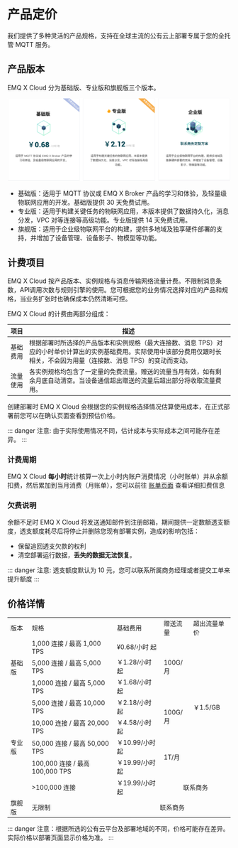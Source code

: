 # 产品定价

我们提供了多种灵活的产品规格，支持在全球主流的公有云上部署专属于您的全托管 MQTT 服务。

## 产品版本

EMQ X Cloud 分为基础版、专业版和旗舰版三个版本。

![edition](./_assets/product_edition.png)

- 基础版：适用于 MQTT 协议或 EMQ X Broker 产品的学习和体验，及轻量级物联网应用的开发。基础版提供 30 天免费试用。
- 专业版：适用于构建关键任务的物联网应用，本版本提供了数据持久化，消息分发，VPC 对等连接等高级功能。专业版提供 14 天免费试用。
- 旗舰版：适用于企业级物联网平台的构建，提供多地域及独享硬件部署的支持，并增加了设备管理、设备影子、物模型等功能。



## 计费项目

EMQ X Cloud 按产品版本、实例规格与消息传输网络流量计费。不限制消息条数，API调用次数与规则引擎的使用。您可根据您的业务情况选择对应的产品和规格，当业务扩张时也确保成本仍然清晰可控。

EMQ X Cloud 的计费由两部分组成：

| 项目     | 描述                                                         |
| -------- | ------------------------------------------------------------ |
| 基础费用 | 根据部署时所选择的产品版本和实例规格（最大连接数、消息 TPS）对应的小时单价计算出的实例基础费用。实际使用中该部分费用仅跟时长相关，不会因为用量（连接数、消息 TPS）的变动而变动。 |
| 流量使用 | 各实例规格均包含了一定量的免费流量。赠送的流量当月有效，如有剩余月底自动清空。当设备通信超出赠送的流量后超出部分将收取流量费用。 |

创建部署时 EMQ X Cloud 会根据您的实例规格选择情况估算使用成本，在正式部署前您可以在确认页面查看到预估价格。

::: danger
注意: 由于实际使用情况不同，估计成本与实际成本之间可能存在差异。
:::



### 计费周期

EMQ X Cloud **每小时**统计核算一次上小时内账户消费情况（小时账单）并从余额扣费，然后累加到当月消费（月账单），您可以前往 [账单页面](<https://cloud.emqx.cn/console/billing/overview>) 查看详细扣费信息



### 欠费说明

余额不足时 EMQ X Cloud 将发送通知邮件到注册邮箱，期间提供一定数额透支额度，透支额度耗尽后将停止并删除您现有部署实例，造成的影响包括：

- 保留追回透支欠款的权利
- 清空部署运行数据，**丢失的数据无法恢复**。

::: danger
注意: 透支额度默认为 10 元，您可以联系所属商务经理或者提交工单来提升额度
:::

## 价格详情

<table>
   <tr>
      <td>版本</td>
      <td>规格</td>
      <td>基础费用</td>
      <td>赠送流量</td>
      <td>超出流量单价</td>
   </tr>
   <tr>
      <td rowspan="3">基础版</td>
      <td>1,000 连接 / 最高 1,000 TPS</td>
      <td>¥0.68/小时 起</td>
      <td rowspan="3">100G/月</td>
      <td rowspan="7">￥1.5/GB</td>
   </tr>
   <tr>
      <td>5,000 连接 / 最高 5,000 TPS</td>
      <td>￥1.28/小时 起</td>
   </tr>
   <tr>
      <td>1,0000 连接 / 最高 5,000 TPS</td>
      <td>￥1.68/小时 起</td>
   </tr>
   <tr>
      <td rowspan="5">专业版</td>
      <td>5,000 连接 / 最高 10,000 TPS</td>
      <td>￥2.18/小时 起</td>
      <td rowspan="2">100G/月</td>
   </tr>
   <tr>
      <td>10,000 连接 / 最高 20,000 TPS</td>
      <td>￥4.58/小时 起</td>
   </tr>
   <tr>
      <td>50,000 连接 / 最高 50,000 TPS</td>
      <td>￥10.99/小时 起</td>
      <td rowspan="2">1T/月</td>
   </tr>
   <tr>
      <td>100,000 连接 / 最高 100,000 TPS</td>
      <td>￥19.99/小时 起</td>
   </tr>
   <tr>
      <td>>100,000 连接</td>
      <td>￥19.99/小时 起</td>
      <td colspan="2" align="center">联系商务</td>
   </tr>
   <tr>
      <td>旗舰版</td>
      <td>无限制</td>
      <td colspan="3" align="center">联系商务</td>
   </tr>
</table>


::: danger
注意：根据所选的公有云平台及部署地域的不同，价格可能存在差异。实际价格以部署页面显示价格为准。
:::